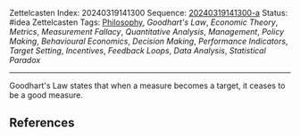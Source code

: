 Zettelcasten Index: 20240319141300
Sequence: [20240319141300-a](20240319141300-a.md)
Status: #idea
Zettelcasten Tags: [Philosophy](../map-of-content/Philosophy.md), *Goodhart's Law*, *Economic Theory*, *Metrics*, *Measurement Fallacy*, *Quantitative Analysis*, *Management*, *Policy Making*, *Behavioural Economics*, *Decision Making*, *Performance Indicators*, *Target Setting*, *Incentives*, *Feedback Loops*, *Data Analysis*, *Statistical Paradox*

---

Goodhart's Law states that when a measure becomes a target, it ceases to be a good measure.

## References
